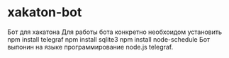 # xakaton-bot
Бот для хакатона
Для работы бота конкретно необхоидом установить 
npm install telegraf
npm install sqlite3
npm install node-schedule
Бот выпонин на языке программирование node.js telegraf. 
